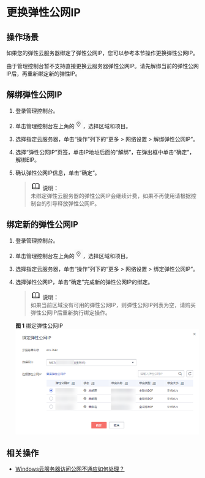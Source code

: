 # 更换弹性公网IP<a name="ZH-CN_TOPIC_0170142084"></a>

## 操作场景<a name="section1313622911716"></a>

如果您的弹性云服务器绑定了弹性公网IP，您可以参考本节操作更换弹性公网IP。

由于管理控制台暂不支持直接更换云服务器弹性公网IP。请先解绑当前的弹性公网IP后，再重新绑定新的弹性IP。

## 解绑弹性公网IP<a name="section357272742214"></a>

1.  登录管理控制台。
2.  单击管理控制台左上角的![](figures/icon-region.png)，选择区域和项目。
3.  选择指定云服务器，单击“操作”列下的“更多 \> 网络设置 \> 解绑弹性公网IP”。
4.  选择“弹性公网IP”页签，单击IP地址后面的“解绑”，在弹出框中单击“确定”，解绑EIP。
5.  确认弹性公网IP信息，单击“确定”。

    >![](public_sys-resources/icon-note.gif) **说明：**   
    >未绑定弹性云服务器的弹性公网IP会继续计费，如果不再使用请根据控制台的引导释放弹性公网IP。  


## 绑定新的弹性公网IP<a name="section11111104619243"></a>

1.  登录管理控制台。
2.  单击管理控制台左上角的![](figures/icon-region.png)，选择区域和项目。
3.  选择指定云服务器，单击“操作”列下的“更多 \> 网络设置 \> 绑定弹性公网IP”。
4.  选择弹性公网IP，单击“确定”完成新的弹性公网IP的绑定。

    >![](public_sys-resources/icon-note.gif) **说明：**   
    >如果当前区域没有可用的弹性公网IP，则弹性公网IP列表为空，请购买弹性公网IP后重新执行绑定操作。  

    **图 1**  绑定弹性公网IP<a name="fig82941259466"></a>  
    ![](figures/绑定弹性公网IP-0.png "绑定弹性公网IP-0")


## 相关操作<a name="section590255725418"></a>

-   [Windows云服务器访问公网不通应如何处理？](https://support.huaweicloud.com/ecs_faq/zh-cn_topic_0167429327.html)

